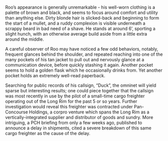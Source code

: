 Roo’s appearance is generally unremarkable - his well-worn clothing is a palette of brown and black, and seems to focus around comfort and utility than anything else. Dirty blonde hair is slicked-back and beginning to form the start of a mullet, and a ruddy complexion is visible underneath a scrappy beard in bad need of a shave. He stands at around 6’, sporting a slight hunch, with an otherwise average build aside from a little extra around the middle.

A careful observer of Roo may have noticed a few odd behaviors, notably, frequent glances behind the shoulder, and repeated reaching into one of the many pockets of his tan jacket to pull out and nervously glance at a communication device, before quickly stashing it again. Another pocket seems to hold a golden flask which he occasionally drinks from. Yet another pocket holds an extremely well-read paperback.

Searching for public records of his callsign, “Duck”, the omninet will yield sparse but interesting results; one could piece together that the callsign was most recently in use by the pilot of a small-time cargo freighter operating out of the Long Rim for the past 5 or so years. Further investigation would reveal this freighter was contracted under Pan-Concourse Holdings, a corpro venture which spans the Long Rim as a vertically-integrated supplier and distributor of goods and sundry. More intriguing, a PCH briefing from only a few weeks ago, published to announce a delay in shipments, cited a severe breakdown of this same cargo freighter as the cause of the delay.